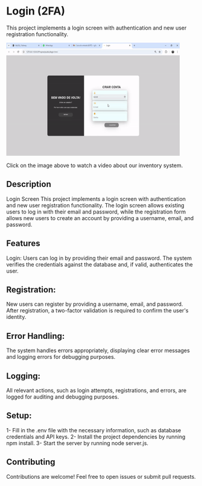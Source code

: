
<!DOCTYPE html>
<html lang="pt-br">

<body>
    <h1>Login (2FA)</h1>
    <p>This project implements a login screen with authentication and new user registration functionality. 
</p>
    <a href="https://www.youtube.com/watch?v=xN9yjF8w_xs" target="_blank">
        <img src="/assets/gif.gif" alt="video" width="460" height="300">
    </a>
    <p>Click on the image above to watch a video about our inventory system.</p>
</body>
</html>

## Description

Login Screen
This project implements a login screen with authentication and new user registration functionality. The login screen allows existing users to log in with their email and password, while the registration form allows new users to create an account by providing a username, email, and password.

## Features
Login: Users can log in by providing their email and password. The system verifies the credentials against the database and, if valid, authenticates the user.

## Registration: 

New users can register by providing a username, email, and password. After registration, a two-factor validation is required to confirm the user's identity.

## Error Handling: 
The system handles errors appropriately, displaying clear error messages and logging errors for debugging purposes.

## Logging: 
All relevant actions, such as login attempts, registrations, and errors, are logged for auditing and debugging purposes.

## Setup: 

1- Fill in the .env file with the necessary information, such as database credentials and API keys.
2- Install the project dependencies by running npm install.
3- Start the server by running node server.js.


## Contributing

Contributions are welcome! Feel free to open issues or submit pull requests.

